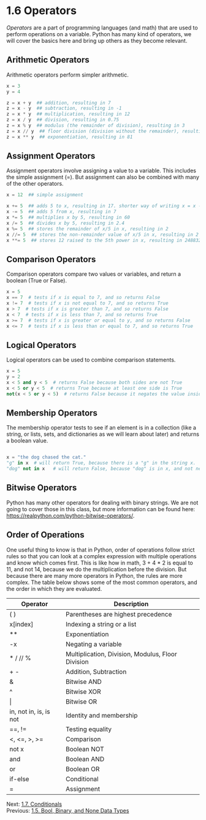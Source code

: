 # 1.6 Operators

*Operators* are a part of programming languages (and math) that are used to perform operations on a variable. 
Python has many kind of operators, we will cover the basics here and bring up others as they become relevant.

## Arithmetic Operators

Arithmetic operators perform simpler arithmetic. 
```python
x = 3
y = 4

z = x + y  ## addition, resulting in 7
z = x - y  ## subtraction, resulting in -1
z = x * y  ## multiplication, resulting in 12
z = x / y  ## division, resulting in 0.75
z = x % y  ## modulus (the remainder of division), resulting in 3
z = x // y  ## floor division (division without the remainder), resulting in 0
z = x ** y  ## exponentiation, resulting in 81
```


## Assignment Operators

Assignment operators involve assigning a value to a variable. This includes the simple assignment (=). But assignment 
can also be combined with many of the other operators.
```python
x = 12  ## simple assignment

x += 5  ## adds 5 to x, resulting in 17. shorter way of writing x = x - 4
x -= 5  ## adds 5 from x, resulting in 7
x *= 5  ## multiplies x by 5, resulting in 60
x /= 5  ## divides x by 5, resulting in 2.4
x %= 5  ## stores the remainder of x/5 in x, resulting in 2
x //= 5  ## stores the non-remainder value of x/5 in x, resulting in 2
x **= 5  ## stores 12 raised to the 5th power in x, resulting in 248832
```


## Comparison Operators

Comparison operators compare two values or variables, and return a boolean (True or False).
```python
x = 5
x == 7  # tests if x is equal to 7, and so returns False
x != 7  # tests if x is not equal to 7, and so returns True
x > 7  # tests if x is greater than 7, and so returns False
x < 7  # tests if x is less than 7, and so returns True
x >= 7  # tests if x is greater or equal to y, and so returns False
x <= 7  # tests if x is less than or equal to 7, and so returns True
```


## Logical Operators

Logical operators can be used to combine comparison statements.
```python
x = 5
y = 2
x < 5 and y < 5  # returns False because both sides are not True
x < 5 or y < 5  # returns True because at least one side is True
not(x < 5 or y < 5)  # returns False because it negates the value inside
```


## Membership Operators

The membership operator tests to see if an element is in a collection (like a string, or lists, sets, and dictionaries 
as we will learn about later) and returns a boolean value.
```python

x = "the dog chased the cat."
"g" in x  # will return True, because there is a "g" in the string x.
"dog" not in x   # will return False, because "dog" is in x, and not negates
```


## Bitwise Operators

Python has many other operators for dealing with binary strings. We are not going to cover those  in this class, but 
more information can be found here: https://realpython.com/python-bitwise-operators/. 


## Order of Operations

One useful thing to know is that in Python, order of operations follow strict rules so that you can look at a complex 
expression with multiple operations and know which comes first. This is like how in math, 3 + 4 * 2 is equal to 11, and 
not 14, because we do the multiplication before the division. But because there are many more operators in Python, 
the rules are more complex. The table below shows some of the most common operators, and the order in which they are 
evaluated.

| Operator | Description | 
| --- | --- |
| ( ) | Parentheses are highest precedence |
| x\[index\] | Indexing a string or a list |
| ** | Exponentiation |
| -x | Negating a variable |
| *    /    //    %  | Multiplication, Division, Modulus, Floor Division |
| +    - | Addition, Subtraction |
| & | Bitwise AND |
| ^ | Bitwise XOR | 
| \| | Bitwise OR |
| in, not in, is, is not | Identity and membership | 
| \=\=, \!\= | Testing equality |
| <, <=, >, >= | Comparison |
| not x | Boolean NOT |
| and | Boolean AND |
| or | Boolean OR |
| if-else | Conditional |
| \= | Assignment |

Next: [1.7. Conditionals](1.7.%20Conditionals.md)<br>
Previous: [1.5. Bool, Binary, and None Data Types](1.5.%20Bool,%20Binary,%20and%20None%20Data%20Types.md)
